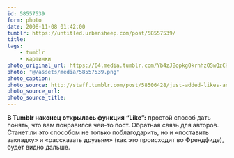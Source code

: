 ```yaml
---
id: 58557539
form: photo
date: 2008-11-08 01:42:00
tumblr: https://untitled.urbansheep.com/post/58557539/
title:
tags:
    - tumblr
    - картинки
photo_original_url: https://64.media.tumblr.com/Yb4zJBopkg0krhhzOSwQzCHSo1_500.png
photo: "@/assets/media/58557539.png"
photo_caption:
photo_source: http://staff.tumblr.com/post/58506428/just-added-likes-an-easy-way-to-let-people-know
photo_source_url:
photo_source_title:
---
```


<p><b>В Tumblr наконец открылась функция “Like”:</b>&nbsp;простой способ дать понять, что вам понравился чей-то пост. Обратная связь для авторов. Станет ли это способом не только поблагодарить, но и «поставить закладку» и «рассказать друзьям» (как это происходит во Френдфиде), будет видно дальше.</p>
